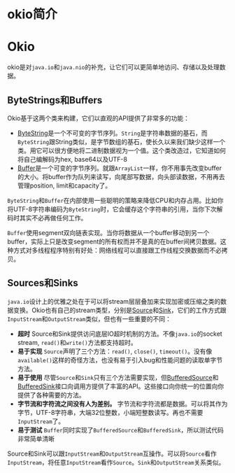 okio简介
========
# Okio
okio是对`java.io`和`java.nio`的补充，让它们可以更简单地访问、存储以及处理数据。

## ByteStrings和Buffers
Okio基于这两个类来构建，它们以直观的API提供了非常多的功能：

+ [ByteString](http://square.github.io/okio/1.x/okio/okio/ByteString.html)是一个不可变的字节序列。`String`是字符串数据的基石，而`ByteString`跟String类似，是字节数组的基石，使长久以来我们缺少这样一个类。用它可以很方便地将二进制数据视为一个值。这个类改造过，它知道如何将自己编解码为hex, base64以及UTF-8
+ [Buffer](http://square.github.io/okio/1.x/okio/okio/Buffer.html)是一个可变的字节序列。就跟`ArrayList`一样，你不用事先改变buffer的大小。将buffer作为队列来读写，向尾部写数据，向头部读数据，不用再去管理position, limit和capacity了。

`ByteString`和`Buffer`在内部使用一些聪明的策略来降低CPU和内存占用。比如你将UTF-8字符串编码为`ByteString`时，它会缓存这个字符串的引用，当你下次解码时其实不必再做任何工作。

`Buffer`使用segment双向链表实现。当你将数据从一个buffer移动到另一个buffer，实际上只是改变segment的所有权而并不是真的在buffer间拷贝数据。这种方式对多线程程序特别有好处：网络线程可以直接跟工作线程交换数据而不必拷贝。

## Sources和Sinks
`java.io`设计上的优雅之处在于可以将stream层层叠加来实现加密或压缩之类的数据变换。Okio也有自己的stream类型，分别是[Source](http://square.github.io/okio/1.x/okio/okio/Source.html)和[Sink](http://square.github.io/okio/1.x/okio/okio/Sink.html)，它们的工作方式跟`InputStream`和`OutputStream`类似，但也有一些重要的不同：

+ **超时** Source和Sink提供访问底层IO超时机制的方法。不像`java.io`的socket stream, `read()`和`write()`方法都支持超时。
+ **易于实现** `Source`声明了三个方法：`read()`, `close()`, `timeout()`。没有像`available()`这样的奇怪方法，也没有易于引入bug和性能问题的读取单字节方法。
+ **易于使用** 尽管`Source`和`Sink`只有三个方法需要实现，但[BufferedSource](http://square.github.io/okio/1.x/okio/okio/BufferedSource.html)和[BufferedSink](http://square.github.io/okio/1.x/okio/okio/BufferedSink.html)接口向调用方提供了丰富的API。这些接口向你统一的位置向你提供了各种需要的方法。
+ **字节流和字符流之间没有人为差别。** 字节流和字符流都是数据。可以将其作为字节，UTF-8字符串，大端32位整数，小端短整数读写。再也不需要`InputStream`了。
+ **易于测试** `Buffer`同时实现了`BufferedSource`和`BufferedSink`，所以测试代码非常简单清晰

Source和Sink可以跟`InputStream`和`OutputStream`互操作。可以将`Source`看作`InputStream`，将任意`InputStream`看作`Source`。`Sink`和`OutputStream`关系类似。
